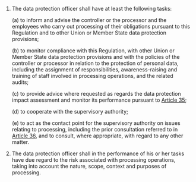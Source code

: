 1. The data protection officer shall have at least the following tasks:

    (a) to inform and advise the controller or the processor and the employees who carry out processing of their obligations pursuant to this Regulation and to other Union or Member State data protection provisions;

    (b) to monitor compliance with this Regulation, with other Union or Member State data protection provisions and with the policies of the controller or processor in relation to the protection of personal data, including the assignment of responsibilities, awareness-raising and training of staff involved in processing operations, and the related audits;

    &#40;c) to provide advice where requested as regards the data protection impact assessment and monitor its performance pursuant to [Article 35](/gdpr/articles/35-protection-impact-assessment/);

    (d) to cooperate with the supervisory authority;

    (e) to act as the contact point for the supervisory authority on issues relating to processing, including the prior consultation referred to in [Article 36](/gdpr/articles/36-prior-consultation/), and to consult, where appropriate, with regard to any other matter.

2. The data protection officer shall in the performance of his or her tasks have due regard to the risk associated with processing operations, taking into account the nature, scope, context and purposes of processing.
